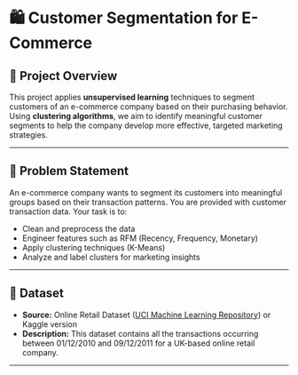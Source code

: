 # 🛍️ Customer Segmentation for E-Commerce

## 📌 Project Overview

This project applies **unsupervised learning** techniques to segment customers of an e-commerce company based on their purchasing behavior. Using **clustering algorithms**, we aim to identify meaningful customer segments to help the company develop more effective, targeted marketing strategies.

---

## 🎯 Problem Statement

An e-commerce company wants to segment its customers into meaningful groups based on their transaction patterns. You are provided with customer transaction data. Your task is to:
- Clean and preprocess the data
- Engineer features such as RFM (Recency, Frequency, Monetary)
- Apply clustering techniques (K-Means)
- Analyze and label clusters for marketing insights

---

## 📂 Dataset

- **Source:** Online Retail Dataset ([UCI Machine Learning Repository](https://archive.ics.uci.edu/ml/datasets/online+retail)) or Kaggle version
- **Description:** This dataset contains all the transactions occurring between 01/12/2010 and 09/12/2011 for a UK-based online retail company.

---
